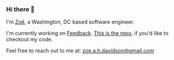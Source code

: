 ### Hi there 👋

I'm [Zoë](https://www.zoedavidson.ca/), a Washington, DC based software engineer.

I'm currently working on [Feedback](https://feedback-liart.vercel.app/). [This is the repo](https://github.com/zdavidson/feedback), if you'd like to checkout my code.

Feel free to reach out to me at: zoe.a.h.davidson@gmail.com

<!--
**zdavidson/zdavidson** is a ✨ _special_ ✨ repository because its `README.md` (this file) appears on your GitHub profile.

Here are some ideas to get you started:

- 🔭 I’m currently working on ...
- 🌱 I’m currently learning ...
- 👯 I’m looking to collaborate on ...
- 🤔 I’m looking for help with ...
- 💬 Ask me about ...
- 📫 How to reach me: ...
- 😄 Pronouns: ...
- ⚡ Fun fact: ...
-->
